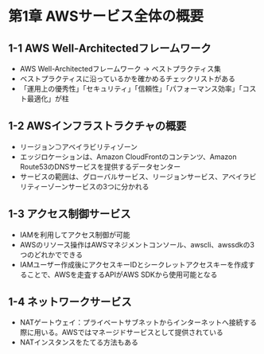 # 第1章 AWSサービス全体の概要

## 1-1 AWS Well-Architectedフレームワーク

* AWS Well-Architectedフレームワーク → ベストプラクティス集
* ベストプラクティスに沿っているかを確かめるチェックリストがある
* 「運用上の優秀性」「セキュリティ」「信頼性」「パフォーマンス効率」「コスト最適化」が柱


## 1-2 AWSインフラストラクチャの概要

* リージョン⊃アベイラビリティゾーン
* エッジロケーションは、Amazon CloudFrontのコンテンツ、Amazon Route53のDNSサービスを提供するデータセンター
* サービスの範囲は、グローバルサービス、リージョンサービス、アベイラビリティーゾーンサービスの3つに分かれる

## 1-3 アクセス制御サービス

* IAMを利用してアクセス制御が可能
* AWSのリソース操作はAWSマネジメントコンソール、awscli、awssdkの3つのどれかでできる
* IAMユーザー作成後にアクセスキーIDとシークレットアクセスキーを作成することで、AWSを走査するAPIがAWS SDKから使用可能となる

## 1-4 ネットワークサービス

* NATゲートウェイ：プライベートサブネットからインターネットへ接続する際に用いる。AWSではマネージドサービスとして提供されている
* NATインスタンスをたてる方法もある
